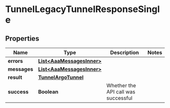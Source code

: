 

# TunnelLegacyTunnelResponseSingle


## Properties

| Name | Type | Description | Notes |
|------------ | ------------- | ------------- | -------------|
|**errors** | [**List&lt;AaaMessagesInner&gt;**](AaaMessagesInner.md) |  |  |
|**messages** | [**List&lt;AaaMessagesInner&gt;**](AaaMessagesInner.md) |  |  |
|**result** | [**TunnelArgoTunnel**](TunnelArgoTunnel.md) |  |  |
|**success** | **Boolean** | Whether the API call was successful |  |



